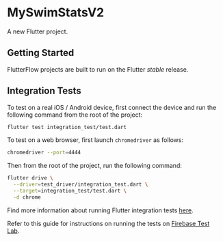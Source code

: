 # MySwimStatsV2

A new Flutter project.

## Getting Started

FlutterFlow projects are built to run on the Flutter _stable_ release.
## Integration Tests

To test on a real iOS / Android device, first connect the device and run the following command from the root of the project:

```bash
flutter test integration_test/test.dart
```

To test on a web browser, first launch `chromedriver` as follows:
```bash
chromedriver --port=4444
```

Then from the root of the project, run the following command:
```bash
flutter drive \
  --driver=test_driver/integration_test.dart \
  --target=integration_test/test.dart \
  -d chrome
```

Find more information about running Flutter integration tests [here](https://docs.flutter.dev/cookbook/testing/integration/introduction#5-run-the-integration-test).

Refer to this guide for instructions on running the tests on [Firebase Test Lab](https://github.com/flutter/flutter/tree/main/packages/integration_test#firebase-test-lab).
